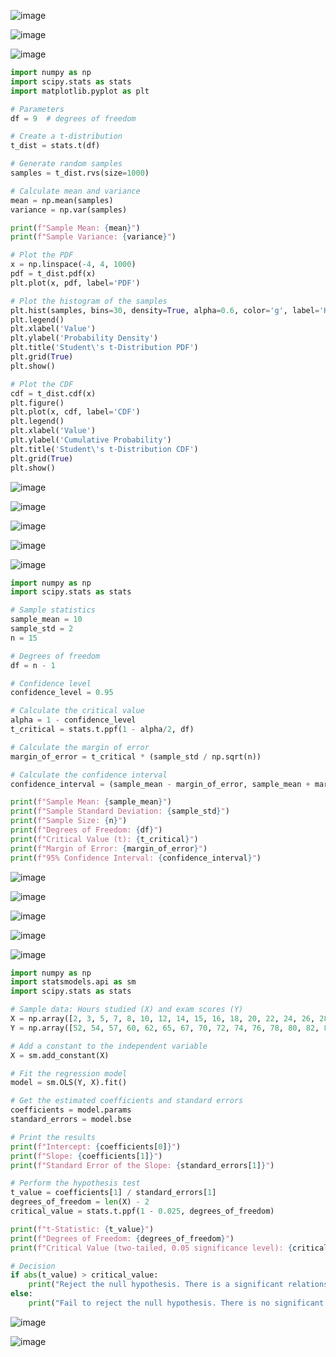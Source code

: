 ![image](https://github.com/yangshiteng/Data-Science-Learning-Path/assets/60442877/a9992bb8-5da9-4654-a8e5-b4c37354113d)

![image](https://github.com/yangshiteng/Data-Science-Learning-Path/assets/60442877/83697319-d90b-490b-9686-696dbc091d53)

![image](https://github.com/yangshiteng/Data-Science-Learning-Path/assets/60442877/48b1e247-f6d3-4d43-a77a-9e4d2b33e2b6)

```python
import numpy as np
import scipy.stats as stats
import matplotlib.pyplot as plt

# Parameters
df = 9  # degrees of freedom

# Create a t-distribution
t_dist = stats.t(df)

# Generate random samples
samples = t_dist.rvs(size=1000)

# Calculate mean and variance
mean = np.mean(samples)
variance = np.var(samples)

print(f"Sample Mean: {mean}")
print(f"Sample Variance: {variance}")

# Plot the PDF
x = np.linspace(-4, 4, 1000)
pdf = t_dist.pdf(x)
plt.plot(x, pdf, label='PDF')

# Plot the histogram of the samples
plt.hist(samples, bins=30, density=True, alpha=0.6, color='g', label='Histogram of samples')
plt.legend()
plt.xlabel('Value')
plt.ylabel('Probability Density')
plt.title('Student\'s t-Distribution PDF')
plt.grid(True)
plt.show()

# Plot the CDF
cdf = t_dist.cdf(x)
plt.figure()
plt.plot(x, cdf, label='CDF')
plt.legend()
plt.xlabel('Value')
plt.ylabel('Cumulative Probability')
plt.title('Student\'s t-Distribution CDF')
plt.grid(True)
plt.show()

```
![image](https://github.com/yangshiteng/Data-Science-Learning-Path/assets/60442877/08adb5f6-30bb-448d-9492-9843b4729dcc)

![image](https://github.com/yangshiteng/Data-Science-Learning-Path/assets/60442877/482f6561-ebfc-4abc-9772-da4dce3099b7)

![image](https://github.com/yangshiteng/Data-Science-Learning-Path/assets/60442877/d01a5915-cd1a-4256-a12f-d98f46aca6aa)

![image](https://github.com/yangshiteng/Data-Science-Learning-Path/assets/60442877/fb689853-462d-493a-80e1-1b6f12006e2c)

![image](https://github.com/yangshiteng/Data-Science-Learning-Path/assets/60442877/d4f84c38-bcfd-461c-ab2c-469eb12a04b3)

```python
import numpy as np
import scipy.stats as stats

# Sample statistics
sample_mean = 10
sample_std = 2
n = 15

# Degrees of freedom
df = n - 1

# Confidence level
confidence_level = 0.95

# Calculate the critical value
alpha = 1 - confidence_level
t_critical = stats.t.ppf(1 - alpha/2, df)

# Calculate the margin of error
margin_of_error = t_critical * (sample_std / np.sqrt(n))

# Calculate the confidence interval
confidence_interval = (sample_mean - margin_of_error, sample_mean + margin_of_error)

print(f"Sample Mean: {sample_mean}")
print(f"Sample Standard Deviation: {sample_std}")
print(f"Sample Size: {n}")
print(f"Degrees of Freedom: {df}")
print(f"Critical Value (t): {t_critical}")
print(f"Margin of Error: {margin_of_error}")
print(f"95% Confidence Interval: {confidence_interval}")

```
![image](https://github.com/yangshiteng/Data-Science-Learning-Path/assets/60442877/b903c15a-642e-484d-aac4-e726627457c6)

![image](https://github.com/yangshiteng/Data-Science-Learning-Path/assets/60442877/6a52f13f-c68b-4d23-ab14-85c3de7f1c60)

![image](https://github.com/yangshiteng/Data-Science-Learning-Path/assets/60442877/02e374a2-4e13-4bec-a6a3-27f3d22fb2d1)

![image](https://github.com/yangshiteng/Data-Science-Learning-Path/assets/60442877/ffda85c0-e489-4a5e-a7d4-1e11a67c828c)

![image](https://github.com/yangshiteng/Data-Science-Learning-Path/assets/60442877/221f844e-f0b0-424d-bf38-2f1da0e48d7f)

```python
import numpy as np
import statsmodels.api as sm
import scipy.stats as stats

# Sample data: Hours studied (X) and exam scores (Y)
X = np.array([2, 3, 5, 7, 8, 10, 12, 14, 15, 16, 18, 20, 22, 24, 26, 28, 30, 32, 34, 36])
Y = np.array([52, 54, 57, 60, 62, 65, 67, 70, 72, 74, 76, 78, 80, 82, 84, 86, 88, 90, 92, 94])

# Add a constant to the independent variable
X = sm.add_constant(X)

# Fit the regression model
model = sm.OLS(Y, X).fit()

# Get the estimated coefficients and standard errors
coefficients = model.params
standard_errors = model.bse

# Print the results
print(f"Intercept: {coefficients[0]}")
print(f"Slope: {coefficients[1]}")
print(f"Standard Error of the Slope: {standard_errors[1]}")

# Perform the hypothesis test
t_value = coefficients[1] / standard_errors[1]
degrees_of_freedom = len(X) - 2
critical_value = stats.t.ppf(1 - 0.025, degrees_of_freedom)

print(f"t-Statistic: {t_value}")
print(f"Degrees of Freedom: {degrees_of_freedom}")
print(f"Critical Value (two-tailed, 0.05 significance level): {critical_value}")

# Decision
if abs(t_value) > critical_value:
    print("Reject the null hypothesis. There is a significant relationship between hours studied and exam scores.")
else:
    print("Fail to reject the null hypothesis. There is no significant relationship between hours studied and exam scores.")

```
![image](https://github.com/yangshiteng/Data-Science-Learning-Path/assets/60442877/ff577a32-6b08-492c-b241-86e32676fbae)

![image](https://github.com/yangshiteng/Data-Science-Learning-Path/assets/60442877/1fbce841-34cc-47d6-bb2b-4f56c76df951)












